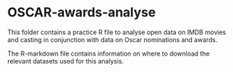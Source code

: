 # OSCAR-awards-analyse
This folder contains a practice R file to analyse open data on IMDB movies and casting in conjunction with data on Oscar nominations and awards.

The R-markdown file contains information on where to download the relevant datasets used for this analysis.
